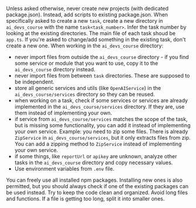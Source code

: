 Unless asked otherwise, never create new projects (with dedicated package.json). Instead, add scripts to existing package.json.
When specifically asked to create a new `task`, create a new directory in `ai_devs_course` with the name `task<task_number>`. Infer the task number by looking at the existing directories. The main file of each task shoud be `app.ts`. If you're asked to change/add something in the existing task, don't create a new one.
When working in the `ai_devs_course` directory:

- never import files from outside the `ai_devs_course` directory - if you find some service or module that you want to use, copy it to the `ai_devs_course` directory instead.
- never import files from between `task` directories. These are supposed to be independent.
- store all generic services and utils (like `OpenAIService`) in the `ai_devs_course/services` directory so they can be reused.
- when working on a task, check if some services or services are already implemented in the `ai_devs_course/services` directory. If they are, use them instead of implementing your own.
- if service from `ai_devs_course/services` matches the scope of the task, but is missing some functionality, you can add it instead of implementing your own service. Example: you need to zip some files. There is already `ZipService` in `ai_devs_course/services`, but it only extracts files from zip. You can add a zipping method to `ZipService` instead of implementing your own service.
- if some things, like `reportUrl` or `apikey` are unknown, analyze other tasks in the `ai_devs_course` directory and copy necessary values.
- Use environment variables from `.env` file.

You can freely use all installed npm packages. Installing new ones is also permitted, but you should always check if one of the existing packages can be used instead.
Try to keep the code clean and organized. Avoid long files and functions. If a file is getting too long, split it into smaller ones.
